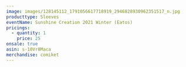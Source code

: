 ```yaml
---
image: images/128145112_1791056617718919_2946828930962351517_n.jpg
producttype: Sleeves
eventName: Sunshine Creation 2021 Winter (Eatos)
pricings:
  - quantity: 1
    price: 25
onsale: true
asin: s-10Vr8Maca
merchandise: comiket
---
```


